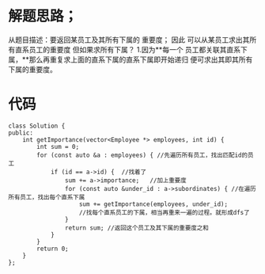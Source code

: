 # 解题思路；
从题目描述：要返回某员工及其所有下属的 重要度；
  因此 可以从某员工求出其所有直系员工的重要度
但如果求所有下属？
1.因为**每一个 员工都关联其直系下属，**那么再重复求上面的直系下属的直系下属即开始递归
便可求出其即其所有下属的重要度。

# 代码
```
class Solution {    
public:
    int getImportance(vector<Employee *> employees, int id) {
        int sum = 0;
        for (const auto &a : employees) { //先遍历所有员工，找出匹配id的员工
            if (id == a->id) {  //找着了
                sum += a->importance;   //加上重要度
                for (const auto &under_id : a->subordinates) { //在遍历所有员工，找出每个直系下属
                    sum += getImportance(employees, under_id);
                    //找每个直系员工的下属，相当再重来一遍的过程。就形成dfs了
                }
                return sum; //返回这个员工及其下属的重要度之和
            }
        }
        return 0;
    }
};
```
